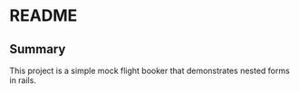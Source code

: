 # README

## Summary

This project is a simple mock flight booker that demonstrates nested forms in rails.
